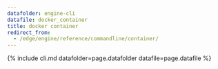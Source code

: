```yaml
---
datafolder: engine-cli
datafile: docker_container
title: docker container
redirect_from:
  - /edge/engine/reference/commandline/container/
---
```

<!--
This page is automatically generated from Docker's source code. If you want to
suggest a change to the text that appears here, open a ticket or pull request
in the source repository on GitHub:

https://github.com/docker/cli
-->

{% include cli.md datafolder=page.datafolder datafile=page.datafile %}
